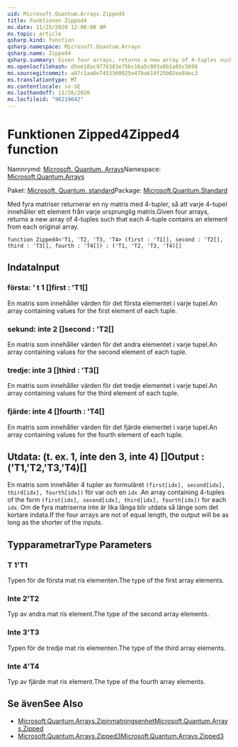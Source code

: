 ```yaml
---
uid: Microsoft.Quantum.Arrays.Zipped4
title: Funktionen Zipped4
ms.date: 11/25/2020 12:00:00 AM
ms.topic: article
qsharp.kind: function
qsharp.namespace: Microsoft.Quantum.Arrays
qsharp.name: Zipped4
qsharp.summary: Given four arrays, returns a new array of 4-tuples such that each 4-tuple contains an element from each original array.
ms.openlocfilehash: d5ee10ac9776383e75bc16a5c003a8b1a65c5698
ms.sourcegitcommit: a87c1aa8e7453360025e47ba614f25b02ea84ec3
ms.translationtype: MT
ms.contentlocale: sv-SE
ms.lasthandoff: 11/26/2020
ms.locfileid: "96219642"
---
```

# <a name="zipped4-function"></a><span data-ttu-id="6b5c5-102">Funktionen Zipped4</span><span class="sxs-lookup"><span data-stu-id="6b5c5-102">Zipped4 function</span></span>

<span data-ttu-id="6b5c5-103">Namnrymd: [Microsoft. Quantum. Arrays](xref:Microsoft.Quantum.Arrays)</span><span class="sxs-lookup"><span data-stu-id="6b5c5-103">Namespace: [Microsoft.Quantum.Arrays](xref:Microsoft.Quantum.Arrays)</span></span>

<span data-ttu-id="6b5c5-104">Paket: [Microsoft. Quantum. standard](https://nuget.org/packages/Microsoft.Quantum.Standard)</span><span class="sxs-lookup"><span data-stu-id="6b5c5-104">Package: [Microsoft.Quantum.Standard](https://nuget.org/packages/Microsoft.Quantum.Standard)</span></span>


<span data-ttu-id="6b5c5-105">Med fyra matriser returnerar en ny matris med 4-tupler, så att varje 4-tupel innehåller ett element från varje ursprunglig matris.</span><span class="sxs-lookup"><span data-stu-id="6b5c5-105">Given four arrays, returns a new array of 4-tuples such that each 4-tuple contains an element from each original array.</span></span>

```qsharp
function Zipped4<'T1, 'T2, 'T3, 'T4> (first : 'T1[], second : 'T2[], third : 'T3[], fourth : 'T4[]) : ('T1, 'T2, 'T3, 'T4)[]
```


## <a name="input"></a><span data-ttu-id="6b5c5-106">Indata</span><span class="sxs-lookup"><span data-stu-id="6b5c5-106">Input</span></span>

### <a name="first--t1"></a><span data-ttu-id="6b5c5-107">första: ' t 1 []</span><span class="sxs-lookup"><span data-stu-id="6b5c5-107">first : 'T1[]</span></span>

<span data-ttu-id="6b5c5-108">En matris som innehåller värden för det första elementet i varje tupel.</span><span class="sxs-lookup"><span data-stu-id="6b5c5-108">An array containing values for the first element of each tuple.</span></span>


### <a name="second--t2"></a><span data-ttu-id="6b5c5-109">sekund: inte 2 []</span><span class="sxs-lookup"><span data-stu-id="6b5c5-109">second : 'T2[]</span></span>

<span data-ttu-id="6b5c5-110">En matris som innehåller värden för det andra elementet i varje tupel.</span><span class="sxs-lookup"><span data-stu-id="6b5c5-110">An array containing values for the second element of each tuple.</span></span>


### <a name="third--t3"></a><span data-ttu-id="6b5c5-111">tredje: inte 3 []</span><span class="sxs-lookup"><span data-stu-id="6b5c5-111">third : 'T3[]</span></span>

<span data-ttu-id="6b5c5-112">En matris som innehåller värden för det tredje elementet i varje tupel.</span><span class="sxs-lookup"><span data-stu-id="6b5c5-112">An array containing values for the third element of each tuple.</span></span>


### <a name="fourth--t4"></a><span data-ttu-id="6b5c5-113">fjärde: inte 4 []</span><span class="sxs-lookup"><span data-stu-id="6b5c5-113">fourth : 'T4[]</span></span>

<span data-ttu-id="6b5c5-114">En matris som innehåller värden för det fjärde elementet i varje tupel.</span><span class="sxs-lookup"><span data-stu-id="6b5c5-114">An array containing values for the fourth element of each tuple.</span></span>



## <a name="output--t1t2t3t4"></a><span data-ttu-id="6b5c5-115">Utdata: (t. ex. 1, inte den 3, inte 4) []</span><span class="sxs-lookup"><span data-stu-id="6b5c5-115">Output : ('T1,'T2,'T3,'T4)[]</span></span>

<span data-ttu-id="6b5c5-116">En matris som innehåller 4 tupler av formuläret `(first[idx], second[idx], third[idx], fourth[idx])` för var och en `idx` .</span><span class="sxs-lookup"><span data-stu-id="6b5c5-116">An array containing 4-tuples of the form `(first[idx], second[idx], third[idx], fourth[idx])` for each `idx`.</span></span> <span data-ttu-id="6b5c5-117">Om de fyra matriserna inte är lika långa blir utdata så länge som det kortare indata.</span><span class="sxs-lookup"><span data-stu-id="6b5c5-117">If the four arrays are not of equal length, the output will be as long as the shorter of the inputs.</span></span>

## <a name="type-parameters"></a><span data-ttu-id="6b5c5-118">Typparametrar</span><span class="sxs-lookup"><span data-stu-id="6b5c5-118">Type Parameters</span></span>

### <a name="t1"></a><span data-ttu-id="6b5c5-119">T 1</span><span class="sxs-lookup"><span data-stu-id="6b5c5-119">'T1</span></span>

<span data-ttu-id="6b5c5-120">Typen för de första mat ris elementen.</span><span class="sxs-lookup"><span data-stu-id="6b5c5-120">The type of the first array elements.</span></span>
### <a name="t2"></a><span data-ttu-id="6b5c5-121">Inte 2</span><span class="sxs-lookup"><span data-stu-id="6b5c5-121">'T2</span></span>

<span data-ttu-id="6b5c5-122">Typ av andra mat ris element.</span><span class="sxs-lookup"><span data-stu-id="6b5c5-122">The type of the second array elements.</span></span>
### <a name="t3"></a><span data-ttu-id="6b5c5-123">Inte 3</span><span class="sxs-lookup"><span data-stu-id="6b5c5-123">'T3</span></span>

<span data-ttu-id="6b5c5-124">Typen för de tredje mat ris elementen.</span><span class="sxs-lookup"><span data-stu-id="6b5c5-124">The type of the third array elements.</span></span>
### <a name="t4"></a><span data-ttu-id="6b5c5-125">Inte 4</span><span class="sxs-lookup"><span data-stu-id="6b5c5-125">'T4</span></span>

<span data-ttu-id="6b5c5-126">Typ av fjärde mat ris element.</span><span class="sxs-lookup"><span data-stu-id="6b5c5-126">The type of the fourth array elements.</span></span>

## <a name="see-also"></a><span data-ttu-id="6b5c5-127">Se även</span><span class="sxs-lookup"><span data-stu-id="6b5c5-127">See Also</span></span>

- [<span data-ttu-id="6b5c5-128">Microsoft.Quantum.Arrays.Zipinmatningsenhet</span><span class="sxs-lookup"><span data-stu-id="6b5c5-128">Microsoft.Quantum.Arrays.Zipped</span></span>](xref:Microsoft.Quantum.Arrays.Zipped)
- [<span data-ttu-id="6b5c5-129">Microsoft.Quantum.Arrays.Zipped3</span><span class="sxs-lookup"><span data-stu-id="6b5c5-129">Microsoft.Quantum.Arrays.Zipped3</span></span>](xref:Microsoft.Quantum.Arrays.Zipped3)